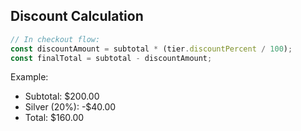 ## Discount Calculation

```javascript
// In checkout flow:
const discountAmount = subtotal * (tier.discountPercent / 100);
const finalTotal = subtotal - discountAmount;
```

Example:

- Subtotal: $200.00
- Silver (20%): -$40.00
- Total: $160.00
